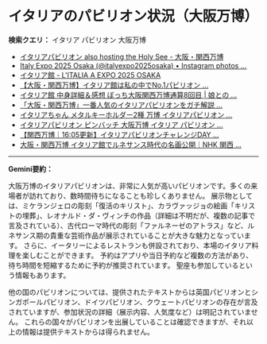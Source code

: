 # イタリアのパビリオン状況（大阪万博）

**検索クエリ：** イタリア パビリオン 大阪万博

- [イタリアパビリオン also hosting the Holy See - 大阪・関西万博](https://www.expo2025.or.jp/official-participant/italy/)
- [Italy Expo 2025 Osaka (@italyexpo2025osaka) • Instagram photos ...](https://www.instagram.com/italyexpo2025osaka/?hl=ja)
- [イタリア館 - L'ITALIA A EXPO 2025 OSAKA](https://www.italyexpo2025osaka.it/ja/itariaguan)
- [【大阪・関西万博】イタリア館は私の中でNo.1パビリオン ...](https://yukonosuke.com/entry/osaka_banpaku_italy)
- [イタリア館 中身詳細＆感想 ぼっち大阪関西万博通算8回目 | 娘との ...](https://ameblo.jp/wakochi0316/entry-12905719318.html)
- [「大阪・関西万博」一番人気のイタリアパビリオンをガチ解説 ...](https://lovewalker.jp/elem/000/004/268/4268276/)
- [イタリアちゃん メタルキーホルダー2種 万博 イタリアパビリオン ...](https://www.patfrancis.org/mvmdirx-302561zitems/etid.html)
- [イタリアパビリオン ピンバッチ 大阪万博 イタリア パビリオン ...](https://hollistowingdayton.com/uisjvgn198933fetidm43h.htm)
- [【関西万博｜16:05更新】イタリアパビリオンチャレンジDAY ...](https://ameblo.jp/cocoti-yoi-kurashi/entry-12930983245.html)
- [大阪・関西万博 イタリア館でルネサンス時代の名画公開｜NHK 関西 ...](https://www3.nhk.or.jp/kansai-news/20250831/2000096612.html)


---

**Gemini要約：**

大阪万博のイタリアパビリオンは、非常に人気が高いパビリオンです。多くの来場者が訪れており、数時間待ちになることも珍しくありません。  展示物としては、ミケランジェロの彫刻「復活のキリスト」、カラヴァッジョの絵画「キリストの埋葬」、レオナルド・ダ・ヴィンチの作品（詳細は不明だが、複数の記事で言及されている）、古代ローマ時代の彫刻「ファルネーゼのアトラス」など、ルネサンス期の貴重な芸術作品が展示されていることが大きな魅力となっています。  さらに、イータリーによるレストランも併設されており、本場のイタリア料理を楽しむことができます。  予約はアプリや当日予約など複数の方法があり、待ち時間を短縮するために予約が推奨されています。  聖座も参加しているという情報もあります。


他の国のパビリオンについては、提供されたテキストからは英国パビリオンとシンガポールパビリオン、ドイツパビリオン、クウェートパビリオンの存在が言及されていますが、参加状況の詳細（展示内容、人気度など）は明記されていません。  これらの国々がパビリオンを出展していることは確認できますが、それ以上の情報は提供テキストからは得られません。

